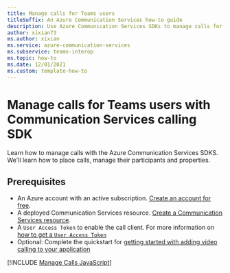 ```yaml
---
title: Manage calls for Teams users
titleSuffix: An Azure Communication Services how-to guide
description: Use Azure Communication Services SDKs to manage calls for Teams users
author: xixian73
ms.author: xixian
ms.service: azure-communication-services
ms.subservice: teams-interop
ms.topic: how-to 
ms.date: 12/01/2021
ms.custom: template-how-to
---
```


# Manage calls for Teams users with Communication Services calling SDK

Learn how to manage calls with the Azure Communication Services SDKS. We'll learn how to place calls, manage their participants and properties.

## Prerequisites

- An Azure account with an active subscription. [Create an account for free](https://azure.microsoft.com/pricing/purchase-options/azure-account?cid=msft_learn). 
- A deployed Communication Services resource. [Create a Communication Services resource](../../quickstarts/create-communication-resource.md).
- A `User Access Token` to enable the call client. For more information on [how to get a `User Access Token`](../../quickstarts/manage-teams-identity.md)
- Optional: Complete the quickstart for [getting started with adding video calling to your application](../../quickstarts/voice-video-calling/get-started-with-voice-video-calling-custom-teams-client.md)

[!INCLUDE [Manage Calls JavaScript](./includes/manage-calls/manage-calls-web.md)]

